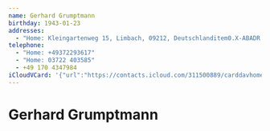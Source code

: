 ```yaml
---
name: Gerhard Grumptmann
birthday: 1943-01-23
addresses:
  - "Home: Kleingartenweg 15, Limbach, 09212, Deutschlanditem0.X-ABADR:d"
telephone:
  - "Home: +49372293617"
  - "Home: 03722 403585"
  - +49 170 4347984
iCloudVCard: '{"url":"https://contacts.icloud.com/311500889/carddavhome/card/NDQ0Ny0wN0UxMDYxNC0wMkIwLTEzMzQtRkYwOS0wMDc0RA==.vcf","etag":"\"kmfhcq4k\"","data":"BEGIN:VCARD\r\nVERSION:3.0\r\nFN:\r\nN:Grumptmann;Gerhard;;;\r\nUID:4447-07E10614-02B0-1334-FF09-0074D\r\nBDAY;VALUE=date:1943-01-23\r\nADR;TYPE=HOME:;;Kleingartenweg 15;Limbach;;09212;Deutschlanditem0.X-ABADR:d\r\n ;\r\nPRODID:-//Apple Inc.//Apple WebDAV Outlook Store 4.8.26//ENX-APPLE-OL-MAPPI\r\n NG-INFO:1\r\nREV:2025-04-03T22:13:33Z\r\nORG:;\r\nTEL;TYPE=HOME:+49372293617\r\nTEL;TYPE=HOME:03722 403585\r\nTEL;TYPE=CELL:+49 170 4347984\r\nitem0.X-ABADR:de\r\nEND:VCARD"}'
---
```

# Gerhard Grumptmann